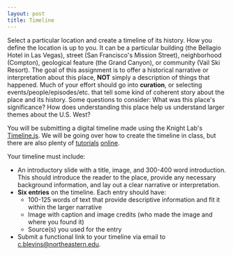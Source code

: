 ```yaml
---
layout: post
title: Timeline
---
```


Select a particular location and create a timeline of its history. How you define the location is  up to you. It can be a particular building (the Bellagio Hotel in Las Vegas), street (San Francisco's Mission Street), neighborhood (Compton), geological feature (the Grand Canyon), or community (Vail Ski Resort). The goal of this assignment is to offer a historical narrative or interpretation about this place, **NOT** simply a description of things that happened. Much of your effort should go into **curation**, or selecting events/people/episodes/etc. that tell some kind of coherent story about the place and its history. Some questions to consider: What was this place's significance? How does understanding this place help us understand larger themes about the U.S. West?

You will be submitting a digital timeline made using the Knight Lab's [Timeline.js](https://timeline.knightlab.com/). We will be going over how to create the timeline in class, but there are also plenty of [tutorials](https://www.gilderlehrman.org/sites/default/files/inline-pdfs/timelinejs_tutorial_0.pdf) [online](https://innovate.suny.edu/openmedialab/distribute/timeline-js/).

Your timeline must include:

- An introductory slide with a title, image, and 300-400 word introduction. This should introduce the reader to the place, provide any necessary background information, and lay out a clear narrative or interpretation.
- **Six entries** on the timeline. Each entry should have:
  - 100-125 words of text that provide descriptive information and fit it within the larger narrative
  - Image with caption and image credits (who made the image and where you found it)
  - Source(s) you used for the entry
- Submit a functional link to your timeline via email to <c.blevins@northeastern.edu>.
